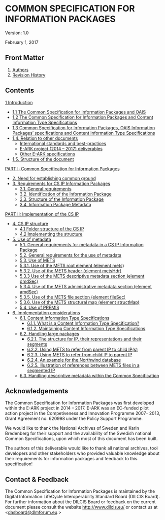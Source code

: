 COMMON SPECIFICATION FOR INFORMATION PACKAGES
=============================================

Version: 1.0

February 1, 2017

Front Matter
------------
1. [Authors](authors)
2. [Revision History](history)

Contents
--------
[1 Introduction](introduction)
- [1.1 The Common Specification for Information Packages and OAIS](introduction#11-the-common-specification-for-information-packages-and-oais)
- [1.2 The Common Specification for Information Packages and Content Information Type Specifications](introduction#12-the-common-specification-for-information-packages-and-content-information-type-specifications)
- [1.3 Common Specification for Information Packages, OAIS Information Packages’ specifications and Content Information Type Specifications](introduction#13-common-specification-for-information-packages-oais-information-packages-specifications-and-content-information-type-specifications)
- [1.4. Relation to other documents](introduction#14-relation-to-other-documents)
	- [International standards and best-practices](#international-standards-and-best-practices)
	- [E-ARK project (2014 – 2017) deliverables](#e-ark-project-2014-2017-deliverables)
	- [Other E-ARK specifications](#other-e-ark-specifications)
- [1.5. Structure of the document](introduction#15-structure-of-the-document)

[PART I: Common Specification for Information Packages](specification#part-i-common-specification-for-information-packages)
- [2.	Need for establishing common ground](specification/common-ground)
- [3. Requirements for CS IP Information Packages](specification/requirements)
	- [3.1. General requirements](specification/requirements#31-general-requirements)
	- [3.2. Identification of the Information Package](specification/requirements#32-identification-of-the-information-package)
	- [3.3.	Structure of the Information Package](specification/requirements#33-structure-of-the-information-package)
	- [3.4.	Information Package Metadata](specification/requirements#34-information-package-metadata)

[PART II: Implementation of the CS IP](implementation)
- [4.	CS IP structure](implementation/structure/)
  - [4.1 Folder structure of the CS IP](implementation/structure/folders)
  - [4.2 Implementing the structure](implementation/structure/implementation)
- [5. Use of metadata](implementation/metadata/)
	- [5.1. General requirements for metadata in a CS IP Information Package](implementation/metadata/#51-general-requirements-for-metadata-in-a-cs-ip-information-package)
	- [5.2. General requirements for the use of metadata](implementation/metadata/#52-general-requirements-for-the-use-of-metadata)
	- [5.3. Use of METS](implementation/metadata/mets/)
    - [5.3.1.	Use of the METS root element (element mets)](implementation/metadata/mets/mets-root/)
    - [5.3.2.	Use of the METS header (element metsHdr)](implementation/metadata/mets/metshdr/)
    - [5.3.3 Use of the METS descriptive metadata section (element dmdSec)](implementation/metadata/mets/dmdsec/)
    - [5.3.4.	Use of the METS administrative metadata section (element amdSec)](implementation/metadata/mets/amdsec/)
    - [5.3.5.	Use of the METS file section (element fileSec)](implementation/metadata/mets/filesec/)
    - [5.3.6.	Use of the METS structural map (element structMap)](implementation/metadata/mets/structmap/)
	- [5.4. Use of PREMIS](implementation/metadata/#54-use-of-premis/)
- [6. Implementation considerations](implementation/considerations/)
  - [6.1.	Content Information Type Specifications](implementation/considerations/#61-content-information-type-specifications)
    - [6.1.1.	What is a Content Information Type Specification?](implementation/considerations/#611-what-is-a-content-information-type-specification)
    - [6.1.2.	Maintaining Content Information Type Specifications](implementation/considerations/#612-maintaining-content-information-type-specifications)
  - [6.2. Handling large packages](implementation/considerations/#62-handling-large-packages)
    - [6.2.1.	The structure for IP, their representations and their segments](implementation/considerations/#621-the-structure-for-ip-their-representations-and-their-segments)
    - [6.2.2.	Using METS to refer from parent IP to child IP(s)](implementation/considerations/#622-using-mets-to-refer-from-parent-ip-to-child-ips)
    - [6.2.3.	Using METS to refer from child IP to parent IP](implementation/considerations/#623-using-mets-to-refer-from-child-ip-to-parent-ip)
    - [6.2.4.	An example for the Northwind database](implementation/considerations/#624-an-example-for-the-northwind-database)
    - [6.2.5.	Illustration of references between METS files in a segmented IP](implementation/considerations/#625-illustration-of-references-between-mets-files-in-a-segmented-ip)
  - [6.3.	Handling descriptive metadata within the Common Specification](implementation/considerations/#63-handling-descriptive-metadata-within-the-common-specification)

Acknowledgements
----------------
The Common Specification for Information Packages was first developed within the E-ARK project in 2014 – 2017. E-ARK was an EC-funded pilot action project in the Competiveness and Innovation Programme 2007- 2013, Grant Agreement no. 620998 under the Policy Support Programme.

We would like to thank the National Archives of Sweden and Karin Bredenberg for their support and the availability of the Swedish national Common Specifications, upon which most of this document has been built.

The authors of this deliverable would like to thank all national archives, tool developers and other stakeholders who provided valuable knowledge about their requirements for information packages and feedback to this specification!

Contact & Feedback
------------------
The Common Specification for Information Packages is maintained by the Digital Information LifeCycle
Interoperability Standard Board (DILCIS Board). For further information about the DILCIS Board or feedback
on the current document please consult the website http://www.dilcis.eu/ or contact us at
<dasboard@dlmforum.eu.>
 
